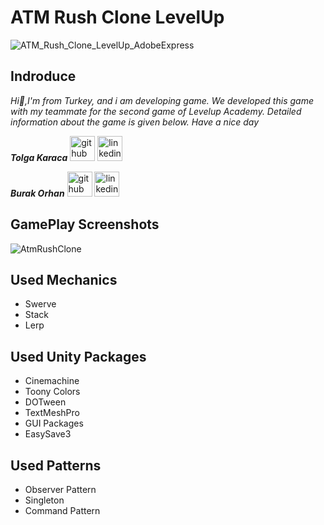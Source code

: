 # ATM Rush Clone LevelUp

![ATM_Rush_Clone_LevelUp_AdobeExpress](https://user-images.githubusercontent.com/92987466/182832306-d4dfcc00-2a1a-4451-be56-a44e46c0af01.gif)

## Indroduce
*Hi:punch:,I'm from Turkey, and i am developing game.*
*We developed this game with my teammate for the second game of Levelup Academy. Detailed information about the game is given below. Have a nice day*

***Tolga Karaca*** [<img src='https://user-images.githubusercontent.com/60696929/204913780-bc4bd27d-7974-4358-9e69-c81fb2aab317.png' alt='github' height='40' color='#bd2c00'>](https://github.com/tolgakrc)  [<img src='https://user-images.githubusercontent.com/60696929/204913769-5bce0e87-e30c-460e-a911-a99b83084e45.png' alt='linkedin' height='40'>](https://www.linkedin.com/in/tolga-karaca-7a5baa110//)

***Burak Orhan*** [<img src='https://user-images.githubusercontent.com/60696929/204913780-bc4bd27d-7974-4358-9e69-c81fb2aab317.png' alt='github' height='40' color='#6e5494'>](https://github.com/Burak-san)  [<img src='https://user-images.githubusercontent.com/60696929/204913769-5bce0e87-e30c-460e-a911-a99b83084e45.png' alt='linkedin' height='40'>](https://www.linkedin.com/in/burak-orhan-aohg2022//)

## GamePlay Screenshots

![AtmRushClone](https://user-images.githubusercontent.com/92987466/182831835-84f41627-f6d1-477b-bd94-ce718f4f753a.png)

## Used Mechanics 
- Swerve
- Stack
- Lerp

## Used Unity Packages
- Cinemachine
- Toony Colors
- DOTween
- TextMeshPro
- GUI Packages
- EasySave3

## Used Patterns
- Observer Pattern
- Singleton
- Command Pattern 

